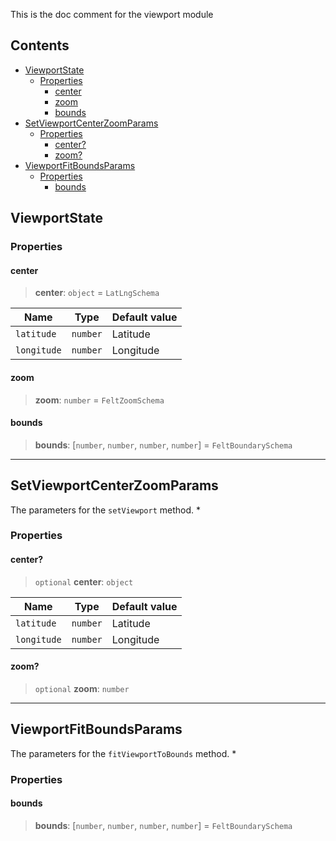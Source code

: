 This is the doc comment for the viewport module

## Contents

* [ViewportState](#viewportstate)
  * [Properties](#properties)
    * [center](#center)
    * [zoom](#zoom)
    * [bounds](#bounds)
* [SetViewportCenterZoomParams](#setviewportcenterzoomparams)
  * [Properties](#properties-1)
    * [center?](#center-1)
    * [zoom?](#zoom-1)
* [ViewportFitBoundsParams](#viewportfitboundsparams)
  * [Properties](#properties-2)
    * [bounds](#bounds-1)

## ViewportState

### Properties

#### center

> **center**: `object` = `LatLngSchema`

| Name        | Type     | Default value |
| ----------- | -------- | ------------- |
| `latitude`  | `number` | Latitude      |
| `longitude` | `number` | Longitude     |

#### zoom

> **zoom**: `number` = `FeltZoomSchema`

#### bounds

> **bounds**: \[`number`, `number`, `number`, `number`] = `FeltBoundarySchema`

***

## SetViewportCenterZoomParams

The parameters for the `setViewport` method.
\*

### Properties

#### center?

> `optional` **center**: `object`

| Name        | Type     | Default value |
| ----------- | -------- | ------------- |
| `latitude`  | `number` | Latitude      |
| `longitude` | `number` | Longitude     |

#### zoom?

> `optional` **zoom**: `number`

***

## ViewportFitBoundsParams

The parameters for the `fitViewportToBounds` method.
\*

### Properties

#### bounds

> **bounds**: \[`number`, `number`, `number`, `number`] = `FeltBoundarySchema`
